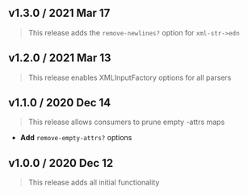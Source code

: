 ## v1.3.0 / 2021 Mar 17

> This release adds the `remove-newlines?` option for `xml-str->edn`

## v1.2.0 / 2021 Mar 13

> This release enables XMLInputFactory options for all parsers

## v1.1.0 / 2020 Dec 14

> This release allows consumers to prune empty -attrs maps

* **Add** `remove-empty-attrs?` options

## v1.0.0 / 2020 Dec 12

> This release adds all initial functionality
